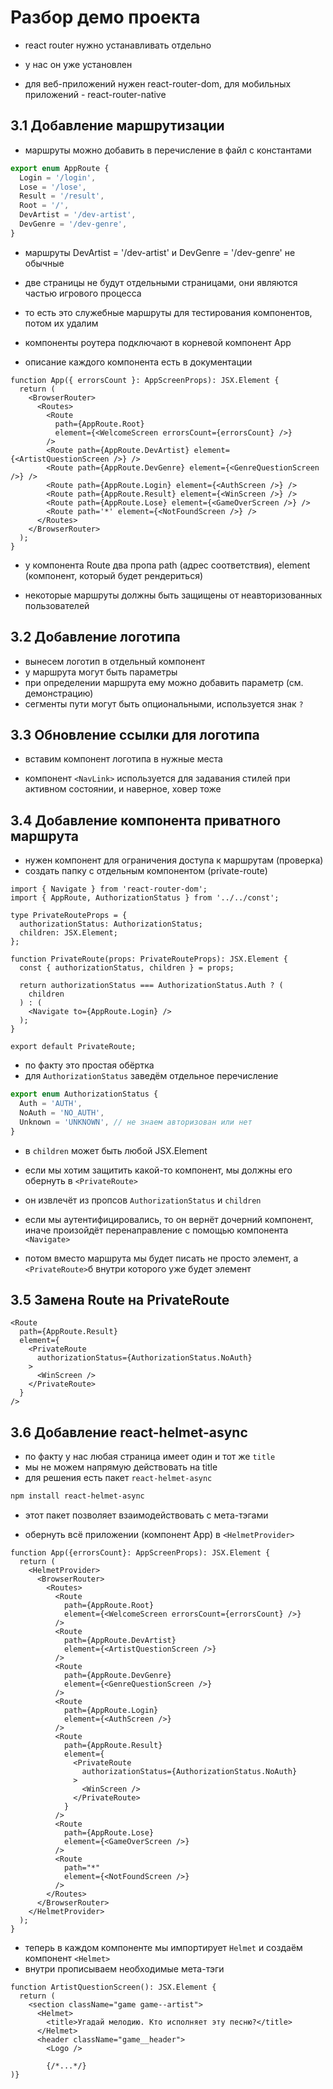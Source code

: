 # Разбор демо проекта

- react router нужно устанавливать отдельно

- у нас он уже установлен

- для веб-приложений нужен react-router-dom, для мобильных приложений - react-router-native

## 3.1 Добавление маршрутизации

- маршруты можно добавить в перечисление в файл с константами

```ts
export enum AppRoute {
  Login = '/login',
  Lose = '/lose',
  Result = '/result',
  Root = '/',
  DevArtist = '/dev-artist',
  DevGenre = '/dev-genre',
}
```

- маршруты DevArtist = '/dev-artist' и DevGenre = '/dev-genre' не обычные
- две страницы не будут отдельными страницами, они являются частью игрового процесса
- то есть это служебные маршруты для тестирования компонентов, потом их удалим

- компоненты роутера подключают в корневой компонент App
- описание каждого компонента есть в документации

```tsx
function App({ errorsCount }: AppScreenProps): JSX.Element {
  return (
    <BrowserRouter>
      <Routes>
        <Route
          path={AppRoute.Root}
          element={<WelcomeScreen errorsCount={errorsCount} />}
        />
        <Route path={AppRoute.DevArtist} element={<ArtistQuestionScreen />} />
        <Route path={AppRoute.DevGenre} element={<GenreQuestionScreen />} />
        <Route path={AppRoute.Login} element={<AuthScreen />} />
        <Route path={AppRoute.Result} element={<WinScreen />} />
        <Route path={AppRoute.Lose} element={<GameOverScreen />} />
        <Route path='*' element={<NotFoundScreen />} />
      </Routes>
    </BrowserRouter>
  );
}
```

- у компонента Route два пропа path (адрес соответствия), element (компонент, который будет рендериться)

- некоторые маршруты должны быть защищены от неавторизованных пользователей

## 3.2 Добавление логотипа

- вынесем логотип в отдельный компонент
- у маршрута могут быть параметры
- при определении маршрута ему можно добавить параметр (см. демонстрацию)
- сегменты пути могут быть опциональными, используется знак `?`

## 3.3 Обновление ссылки для логотипа

- вставим компонент логотипа в нужные места

- компонент `<NavLink>` используется для задавания стилей при активном состоянии, и наверное, ховер тоже

## 3.4 Добавление компонента приватного маршрута

- нужен компонент для ограничения доступа к маршрутам (проверка)
- создать папку с отдельным компонентом (private-route)

```tsx
import { Navigate } from 'react-router-dom';
import { AppRoute, AuthorizationStatus } from '../../const';

type PrivateRouteProps = {
  authorizationStatus: AuthorizationStatus;
  children: JSX.Element;
};

function PrivateRoute(props: PrivateRouteProps): JSX.Element {
  const { authorizationStatus, children } = props;

  return authorizationStatus === AuthorizationStatus.Auth ? (
    children
  ) : (
    <Navigate to={AppRoute.Login} />
  );
}

export default PrivateRoute;
```

- по факту это простая обёртка
- для `AuthorizationStatus` заведём отдельное перечисление

```ts
export enum AuthorizationStatus {
  Auth = 'AUTH',
  NoAuth = 'NO_AUTH',
  Unknown = 'UNKNOWN', // не знаем авторизован или нет
}
```

- в `children` может быть любой JSX.Element

- если мы хотим защитить какой-то компонент, мы должны его обернуть в `<PrivateRoute>`

- он извлечёт из пропсов `AuthorizationStatus` и `children`

- если мы аутентифицировались, то он вернёт дочерний компонент, иначе произойдёт перенаправление с помощью компонента `<Navigate>`

- потом вместо маршрута мы будет писать не просто элемент, а `<PrivateRoute>`б внутри которого уже будет элемент

## 3.5 Замена Route на PrivateRoute

```tsx
<Route
  path={AppRoute.Result}
  element={
    <PrivateRoute
      authorizationStatus={AuthorizationStatus.NoAuth}
    >
      <WinScreen />
    </PrivateRoute>
  }
/>
```

## 3.6 Добавление react-helmet-async

- по факту у нас любая страница имеет один и тот же `title`
- мы не можем напрямую действовать на title
- для решения есть пакет `react-helmet-async`

```bash
npm install react-helmet-async
```

- этот пакет позволяет взаимодействовать с мета-тэгами

- обернуть всё приложении (компонент App) в `<HelmetProvider>`

```tsx
function App({errorsCount}: AppScreenProps): JSX.Element {
  return (
    <HelmetProvider>
      <BrowserRouter>
        <Routes>
          <Route
            path={AppRoute.Root}
            element={<WelcomeScreen errorsCount={errorsCount} />}
          />
          <Route
            path={AppRoute.DevArtist}
            element={<ArtistQuestionScreen />}
          />
          <Route
            path={AppRoute.DevGenre}
            element={<GenreQuestionScreen />}
          />
          <Route
            path={AppRoute.Login}
            element={<AuthScreen />}
          />
          <Route
            path={AppRoute.Result}
            element={
              <PrivateRoute
                authorizationStatus={AuthorizationStatus.NoAuth}
              >
                <WinScreen />
              </PrivateRoute>
            }
          />
          <Route
            path={AppRoute.Lose}
            element={<GameOverScreen />}
          />
          <Route
            path="*"
            element={<NotFoundScreen />}
          />
        </Routes>
      </BrowserRouter>
    </HelmetProvider>
  );
}
```

- теперь в каждом компоненте мы импортирует `Helmet` и создаём компонент `<Helmet>`
- внутри прописываем необходимые мета-тэги

```tsx
function ArtistQuestionScreen(): JSX.Element {
  return (
    <section className="game game--artist">
      <Helmet>
        <title>Угадай мелодию. Кто исполняет эту песню?</title>
      </Helmet>
      <header className="game__header">
        <Logo />

        {/*...*/}
)}

